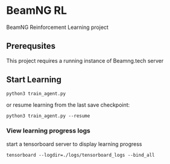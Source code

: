 # BeamNG RL 
BeamNG Reinforcement Learning project

## Prerequsites
This project requires a running instance of Beamng.tech server

## Start Learning

```
python3 train_agent.py
```

or resume learning from the last save checkpoint:

```
python3 train_agent.py --resume
```

### View learning progress logs

start a tensorboard server to display learning progress
```
tensorboard --logdir=./logs/tensorboard_logs --bind_all
```

